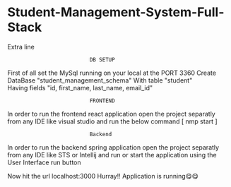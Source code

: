 # Student-Management-System-Full-Stack

Extra line

                              DB SETUP
First of all set the MySql running on your local at the PORT 3360
Create DataBase "student_management_schema" 
With table       "student"  
Having fields     "id, first_name, last_name, email_id"


                              FRONTEND
In order to run the frontend react application open the project separatly from any IDE like visual studio and run the below command
                          [   nmp start   ]
                              
                              
                              
                              Backend
In order to run the backend spring application open the project separatly from any IDE like STS or Intellij and run or start the application using the 
User Interface run button


Now hit the url localhost:3000 
Hurray!! Application is running😋😋
